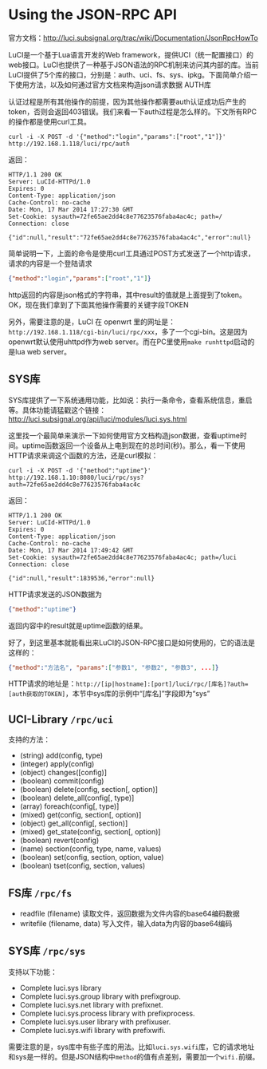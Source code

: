 # Using the JSON-RPC API

官方文档：http://luci.subsignal.org/trac/wiki/Documentation/JsonRpcHowTo

LuCI是一个基于Lua语言开发的Web framework，提供UCI（统一配置接口）的web接口。LuCI也提供了一种基于JSON语法的RPC机制来访问其内部的库。当前LuCI提供了5个库的接口，分别是：auth、uci、fs、sys、ipkg。下面简单介绍一下使用方法，以及如何通过官方文档来构造json请求数据
AUTH库

认证过程是所有其他操作的前提，因为其他操作都需要auth认证成功后产生的token，否则会返回403错误。我们来看一下auth过程是怎么样的。下文所有RPC的操作都是使用curl工具。

```shell
curl -i -X POST -d '{"method":"login","params":["root","1"]}' http://192.168.1.118/luci/rpc/auth
```
返回：
```result
HTTP/1.1 200 OK 
Server: LuCId-HTTPd/1.0 
Expires: 0 
Content-Type: application/json 
Cache-Control: no-cache
Date: Mon, 17 Mar 2014 17:27:30 GMT
Set-Cookie: sysauth=72fe65ae2dd4c8e77623576faba4ac4c; path=/
Connection: close

{"id":null,"result":"72fe65ae2dd4c8e77623576faba4ac4c","error":null}
```

简单说明一下，上面的命令是使用curl工具通过POST方式发送了一个http请求，请求的内容是一个登陆请求
```json
{"method":"login","params":["root","1"]}
```

http返回的内容是json格式的字符串，其中result的值就是上面提到了token。OK，现在我们拿到了下面其他操作需要的关键字段TOKEN


另外，需要注意的是，LuCI 在 openwrt 里的网址是：`http://192.168.1.118/cgi-bin/luci/rpc/xxx`，多了一个cgi-bin。这是因为openwrt默认使用uhttpd作为web server。而在PC里使用`make runhttpd`启动的是lua web server。

## SYS库

SYS库提供了一下系统通用功能，比如说：执行一条命令，查看系统信息，重启等。具体功能请猛戳这个链接：http://luci.subsignal.org/api/luci/modules/luci.sys.html

这里找一个最简单来演示一下如何使用官方文档构造json数据，查看uptime时间。uptime函数返回一个设备从上电到现在的总时间(秒)。那么，看一下使用HTTP请求来调这个函数的方法，还是curl模拟： 

```shell
curl -i -X POST -d '{"method":"uptime"}' http://192.168.1.10:8080/luci/rpc/sys?auth=72fe65ae2dd4c8e77623576faba4ac4c
```

返回：
```result
HTTP/1.1 200 OK
Server: LuCId-HTTPd/1.0
Expires: 0
Content-Type: application/json
Cache-Control: no-cache
Date: Mon, 17 Mar 2014 17:49:42 GMT
Set-Cookie: sysauth=72fe65ae2dd4c8e77623576faba4ac4c; path=/luci
Connection: close

{"id":null,"result":1839536,"error":null}
```

HTTP请求发送的JSON数据为
```json
{"method":"uptime"}
```

返回内容中的result就是uptime函数的结果。

好了，到这里基本就能看出来LuCI的JSON-RPC接口是如何使用的，它的语法是这样的：
```json
{"method":"方法名", "params":["参数1", "参数2", "参数3", ...]}
```

HTTP请求的地址是：`http://[ip|hostname]:[port]/luci/rpc/[库名]?auth=[auth获取的TOKEN]`，本节中sys库的示例中“[库名]”字段即为“sys”

## UCI-Library `/rpc/uci`

支持的方法：

- ​(string) add(config, type)
- ​​(integer) apply(config)
- ​​(object) changes([config)]
- ​​(boolean) commit(config)
- ​​(boolean) delete(config, section[, option)]
- ​​(boolean) delete_all(config[, type)]
- ​​(array) foreach(config[, type)]
- ​​(mixed) get(config, section[, option)]
- ​​(object) get_all(config[, section)]
- ​​(mixed) get_state(config, section[, option)]
- ​​(boolean) revert(config)
- ​​(name) section(config, type, name, values)
- ​​(boolean) set(config, section, option, value)
- ​​(boolean) tset(config, section, values) 

## FS库 `/rpc/fs`

- readfile (filename)		读取文件，返回数据为文件内容的base64编码数据
- writefile (filename, data)	写入文件，输入data为内容的base64编码

## SYS库 `/rpc/sys`

支持以下功能：

- ​​Complete luci.sys library
- ​​Complete luci.sys.group library with prefixgroup.
- ​​Complete luci.sys.net library with prefixnet.
- ​​Complete luci.sys.process library with prefixprocess.
- ​​Complete luci.sys.user library with prefixuser.
- ​​Complete luci.sys.wifi library with prefixwifi.

需要注意的是，sys库中有些子库的用法。比如`luci.sys.wifi`库，它的请求地址和sys是一样的。但是JSON结构中`method`的值有点差别，需要加一个`wifi.`前缀。
